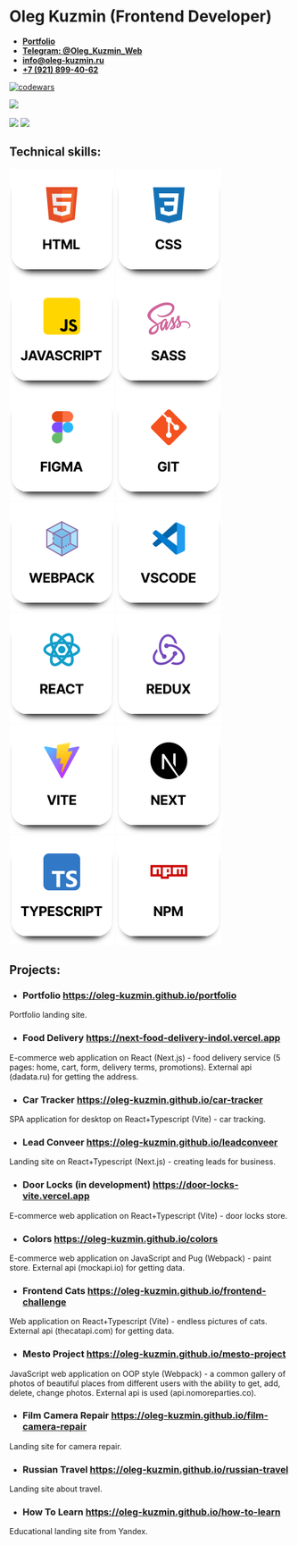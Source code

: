 # Oleg Kuzmin (Frontend Developer)

- <a href='https://oleg-kuzmin.github.io/portfolio'><b>Portfolio</b></a>
- <a href='https://t.me/Oleg_Kuzmin_Web'><b>Telegram: @Oleg_Kuzmin_Web</b></a>
- <a href='mailto:info@oleg-kuzmin.ru'><b>info@oleg-kuzmin.ru</b></a>
- <a href='tel:+79218994062'><b>+7 (921) 899-40-62</b></a>

[![codewars](https://www.codewars.com/users/oleg-kuzmin/badges/large)](https://www.codewars.com/users/oleg-kuzmin)

![](https://github-profile-summary-cards.vercel.app/api/cards/profile-details?username=oleg-kuzmin&theme=aura)

![](https://github-profile-summary-cards.vercel.app/api/cards/repos-per-language?username=oleg-kuzmin&theme=aura) ![](http://github-profile-summary-cards.vercel.app/api/cards/most-commit-language?username=oleg-kuzmin&theme=aura)

## Technical skills:

<div>  
  <img src='./images/html.svg' alt="Logo html" />   
  <img src='./images/css.svg' alt="Logo css" />  
  <img src='./images/javascript.svg' alt="Logo javascript" />  
  <img src='./images/sass.svg' alt="Logo sass" />  
  <img src='./images/figma.svg' alt="Logo figma" />
  <img src='./images/git.svg' alt="Logo git" />
  <img src='./images/webpack.svg' alt="Logo webpack" />
  <img src='./images/vscode.svg' alt="Logo vscode" />
  <img src='./images/react.svg' alt="Logo react" />
  <img src='./images/redux.svg' alt="Logo redux" />
  <img src='./images/vite.svg' alt="Logo vite" />
  <img src='./images/next.svg' alt="Logo next" />
  <img src='./images/typescript.svg' alt="Logo typescript" />
  <img src='./images/npm.svg' alt="Logo npm" />
</div>

## Projects:

- ### Portfolio https://oleg-kuzmin.github.io/portfolio

Portfolio landing site.

- ### Food Delivery https://next-food-delivery-indol.vercel.app

E-commerce web application on React (Next.js) - food delivery service (5 pages: home, cart, form, delivery terms, promotions). External api (dadata.ru) for getting the address.

- ### Car Tracker https://oleg-kuzmin.github.io/car-tracker

SPA application for desktop on React+Typescript (Vite) - car tracking.

- ### Lead Conveer https://oleg-kuzmin.github.io/leadconveer

Landing site on React+Typescript (Next.js) - creating leads for business.

- ### Door Locks (in development) https://door-locks-vite.vercel.app

E-commerce web application on React+Typescript (Vite) - door locks store.

- ### Colors https://oleg-kuzmin.github.io/colors

E-commerce web application on JavaScript and Pug (Webpack) - paint store. External api (mockapi.io) for getting data.

- ### Frontend Cats https://oleg-kuzmin.github.io/frontend-challenge

Web application on React+Typescript (Vite) - endless pictures of cats. External api (thecatapi.com) for getting data.

- ### Mesto Project https://oleg-kuzmin.github.io/mesto-project

JavaScript web application on OOP style (Webpack) - a common gallery of photos of beautiful places from different users with the ability to get, add, delete, change photos. External api is used (api.nomoreparties.co).

- ### Film Camera Repair https://oleg-kuzmin.github.io/film-camera-repair

Landing site for camera repair.

- ### Russian Travel https://oleg-kuzmin.github.io/russian-travel

Landing site about travel.

- ### How To Learn https://oleg-kuzmin.github.io/how-to-learn

Educational landing site from Yandex.
